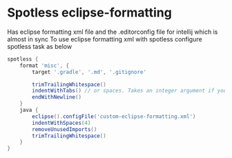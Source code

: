 # Spotless eclipse-formatting

Has eclipse formatting xml file and the .editorconfig file for intellij which is almost in sync
To use eclipse formatting xml with spotless configure spotless task as below

``` gradle
spotless {
	format 'misc', {
		target '.gradle', '.md', '.gitignore'

		trimTrailingWhitespace()
		indentWithTabs() // or spaces. Takes an integer argument if you don't like 4
		endWithNewline()
	}
	java {
		eclipse().configFile('custom-eclipse-formatting.xml')
		indentWithSpaces(4)
		removeUnusedImports()
		trimTrailingWhitespace()
	}
}
```
